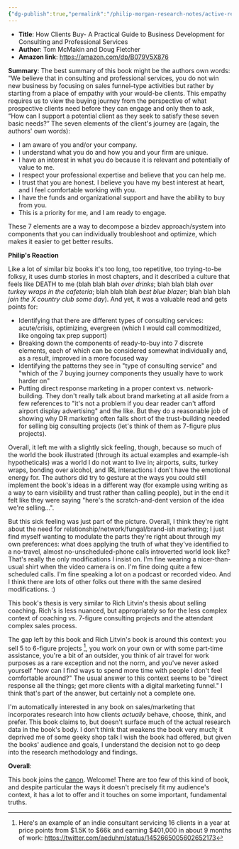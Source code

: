 ```yaml
---
{"dg-publish":true,"permalink":"/philip-morgan-research-notes/active-research/marketing/marketing-for-non-commodities/how-clients-buy-a-practical-guide-to-business-development-for-consulting-and-professional-services-ie-notes/"}
---
```


- **Title**: How Clients Buy- A Practical Guide to Business Development for Consulting and Professional Services
- **Author**: Tom McMakin and Doug Fletcher
- **Amazon link**: https://amazon.com/dp/B079V5X876

**Summary**: The best summary of this book might be the authors own words: "We believe that in consulting and professional services, you do not win new business by focusing on sales funnel–type activities but rather by starting from a place of empathy with your would-be clients. This empathy requires us to view the buying journey from the perspective of what prospective clients need before they can engage and only then to ask, “How can I support a potential client as they seek to satisfy these seven basic needs?” The seven elements of the client's journey are (again, the authors' own words):

- I am aware of you and/or your company.
- I understand what you do and how you and your firm are unique.
- I have an interest in what you do because it is relevant and potentially of value to me.
- I respect your professional expertise and believe that you can help me.
- I trust that you are honest. I believe you have my best interest at heart, and I feel comfortable working with you.
- I have the funds and organizational support and have the ability to buy from you.
- This is a priority for me, and I am ready to engage.

These 7 elements are a way to decompose a bizdev approach/system into components that you can individually troubleshoot and optimize, which makes it easier to get better results.

**Philip's Reaction**

Like a lot of similar biz books it's too long, too repetitive, too trying-to-be folksy, it uses dumb stories in most chapters, and it described a culture that feels like DEATH to me (blah blah blah *over drinks*; blah blah blah *over turkey wraps in the cafeteria*; blah blah blah *best blue blazer*; blah blah blah *join the X country club some day*). And yet, it was a valuable read and gets points for:

- Identifying that there are different types of consulting services: acute/crisis, optimizing, evergreen (which I would call commoditized, like ongoing tax prep support)
- Breaking down the components of ready-to-buy into 7 discrete elements, each of which can be considered somewhat individually and, as a result, improved in a more focused way
- Identifying the patterns they see in "type of consulting service" and "which of the 7 buying journey components they usually have to work harder on"
- Putting direct response marketing in a proper context vs. network-building. They don't really talk about brand marketing at all aside from a few references to "it's not a problem if you dear reader can't afford airport display advertising" and the  like. But they do a reasonable job of showing why DR marketing often falls short of the trust-building needed for selling big consulting projects (let's think of them as 7-figure plus projects).

Overall, it left me with a slightly sick feeling, though, because so much of the world the book illustrated (through its actual examples and example-ish hypotheticals) was a world I do not want to live in; airports, suits, turkey wraps, bonding over alcohol, and IRL interactions I don't have the emotional energy for. The authors did try to gesture at the ways you could still implement the book's ideas in a different way (for example using writing as a way to earn visibility and trust rather than calling people), but in the end it felt like they were saying "here's the scratch-and-dent version of the idea we're selling...".

But this sick feeling was just part of the picture. Overall, I think they're right about the need for relationship/network/fungal/brand-ish marketing; I just find myself wanting to modulate the parts they're right about through my own preferences: what does applying the truth of what they've identified to a no-travel, almost no-unscheduled-phone calls introverted world look like? That's really the only modifications I insist on. I'm fine wearing a nicer-than-usual shirt when the video camera is on. I'm fine doing quite a few scheduled calls. I'm fine speaking a lot on a podcast or recorded video. And I think there are lots of other folks out there with the same desired modifications. :) 

This book's thesis is very similar to Rich Litvin's thesis about selling coaching. Rich's is less nuanced, but appropriately so for the less complex context of coaching vs. 7-figure consulting projects and the attendant complex sales process.

The gap left by this book and Rich Litvin's book is around this context: you sell 5 to 6-figure projects [^1], you work on your own or with some part-time assistance, you're a bit of an outsider, you think of air travel for work purposes as a rare exception and not the norm, and you've never asked yourself "how can I find ways to spend more time with people I don't feel comfortable around?" The usual answer to this context seems to be "direct response all the things; get more clients with a digital marketing funnel." I think that's part of the answer, but certainly not a complete one.

I'm automatically interested in any book on sales/marketing that incorporates research into how clients *actually* behave, choose, think, and prefer. This book claims to, but doesn't surface much of the actual research data in the book's body. I don't think that weakens the book very much; it deprived me of some geeky shop talk I wish the book had offered, but given the books' audience and goals, I understand the decision not to go deep into the research methodology and findings.

**Overall**:

This book joins the [canon](https://publish.obsidian.md/indieexperts/Indie+Experts+Public+Notes/Marketing/Marketing+For+Non-Commodities/Useful+Books+On+Marketing+And+Selling+Non-Commodities). Welcome! There are too few of this kind of book, and despite particular the ways it doesn't precisely fit my audience's context, it has a lot to offer and it touches on some important, fundamental truths.


[^1]: Here's an example of an indie consultant servicing 16 clients in a year at price points from $1.5K to $66k and earning $401,000 in about 9 months of work: https://twitter.com/aeduhm/status/1452665005602652173
